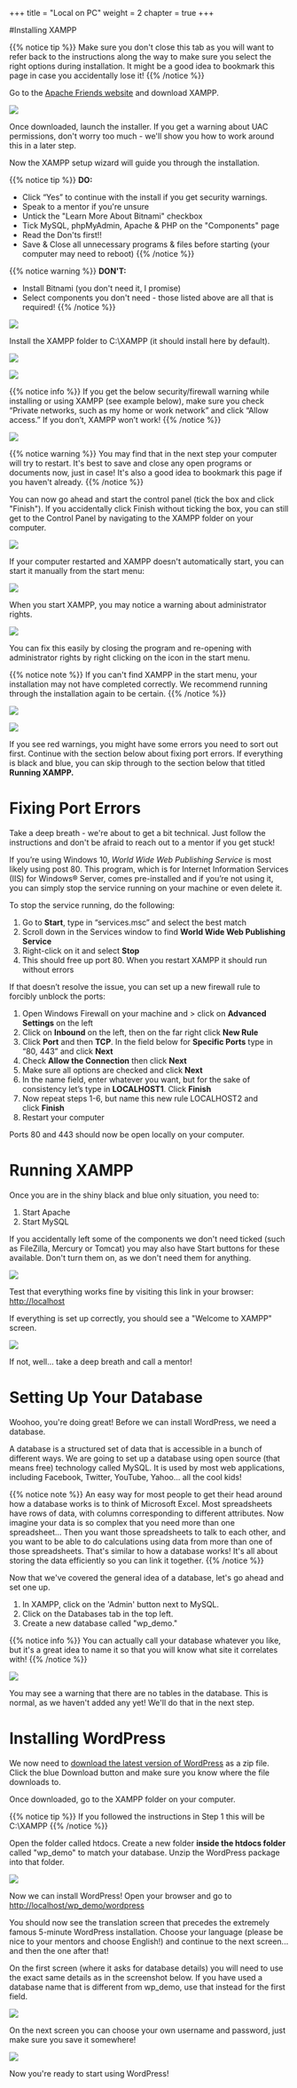 +++
title = "Local on PC"
weight = 2
chapter = true
+++

#Installing XAMPP

{{% notice tip %}}
Make sure you don't close this tab as you will want to refer back to the instructions along the way to make sure you select the right options during installation. It might be a good idea to bookmark this page in case you accidentally lose it!
{{% /notice %}}

Go to the [Apache Friends website](https://www.apachefriends.org/index.html) and download XAMPP.

![](images/download_xampp.png)

Once downloaded, launch the installer. If you get a warning about UAC permissions, don't worry too much - we'll show you how to work around this in a later step.

Now the XAMPP setup wizard will guide you through the installation.

{{% notice tip %}}
**DO:**
- Click “Yes” to continue with the install if you get security warnings.
- Speak to a mentor if you're unsure
- Untick the "Learn More About Bitnami" checkbox
- Tick MySQL, phpMyAdmin, Apache & PHP on the "Components" page
- Read the Don'ts first!!
- Save & Close all unnecessary programs & files before starting (your computer may need to reboot)
{{% /notice %}}

{{% notice warning %}}
**DON'T:**
- Install Bitnami (you don't need it, I promise)
- Select components you don't need - those listed above are all that is required!
{{% /notice %}}

![](images/tick_components.png)

Install the XAMPP folder to C:\XAMPP (it should install here by default).

![](images/choose_folder.png)

![](images/untick_bitnami.png)

{{% notice info %}}
If you get the below security/firewall warning while installing or using XAMPP (see example below), make sure you check “Private networks, such as my home or work network” and click “Allow access.” If you don’t, XAMPP won’t work!
{{% /notice %}}

![](images/windows_defender.png)

{{% notice warning %}}
You may find that in the next step your computer will try to restart. It's best to save and close any open programs or documents now, just in case! It's also a good idea to bookmark this page if you haven't already.
{{% /notice %}}

You can now go ahead and start the control panel (tick the box and click "Finish"). If you accidentally click Finish without ticking the box, you can still get to the Control Panel by navigating to the XAMPP folder on your computer.

![](images/finish.png)

If your computer restarted and XAMPP doesn't automatically start, you can start it manually from the start menu:

![](images/start_menu.png)

When you start XAMPP, you may notice a warning about administrator rights.

![](images/admin_rights_warning.png)

You can fix this easily by closing the program and re-opening with administrator rights by right clicking on the icon in the start menu.

{{% notice note %}}
If you can't find XAMPP in the start menu, your installation may not have completed correctly. We recommend running through the installation again to be certain.
{{% /notice %}}

![](images/run_as_admin.png)

![](images/running_with_admin.png)

If you see red warnings, you might have some errors you need to sort out first. Continue with the section below about fixing port errors. If everything is black and blue, you can skip through to the section below that titled **Running XAMPP.**

# Fixing Port Errors

Take a deep breath - we're about to get a bit technical. Just follow the instructions and don't be afraid to reach out to a mentor if you get stuck!

If you’re using Windows 10, *World Wide Web Publishing Service* is most likely using post 80. This program, which is for Internet Information Services (IIS) for Windows® Server, comes pre-installed and if you’re not using it, you can simply stop the service running on your machine or even delete it.

To stop the service running, do the following:

1. Go to **Start**, type in “services.msc” and select the best match
2. Scroll down in the Services window to find **World Wide Web Publishing Service**
3. Right-click on it and select **Stop**
4. This should free up port 80. When you restart XAMPP it should run without errors

If that doesn’t resolve the issue, you can set up a new firewall rule to forcibly unblock the ports:

1. Open Windows Firewall on your machine and > click on **Advanced Settings** on the left
2. Click on **Inbound** on the left, then on the far right click **New Rule**
3. Click **Port** and then **TCP**. In the field below for **Specific Ports** type in “80, 443” and click **Next**
4. Check **Allow the Connection** then click **Next**
5. Make sure all options are checked and click **Next**
6. In the name field, enter whatever you want, but for the sake of consistency let’s type in **LOCALHOST1**. Click **Finish**
7. Now repeat steps 1-6, but name this new rule LOCALHOST2 and click **Finish**
8. Restart your computer

Ports 80 and 443 should now be open locally on your computer.

# Running XAMPP

Once you are in the shiny black and blue only situation, you need to:

1. Start Apache
2. Start MySQL

If you accidentally left some of the components we don't need ticked (such as FileZilla, Mercury or Tomcat) you may also have Start buttons for these available. Don't turn them on, as we don't need them for anything.

![](images/startengines.png)

Test that everything works fine by visiting this link in your browser: [http://localhost](http://localhost/)

If everything is set up correctly, you should see a "Welcome to XAMPP" screen.

![](images/welcome_screen.png)

If not, well... take a deep breath and call a mentor!

# Setting Up Your Database

Woohoo, you're doing great! Before we can install WordPress, we need a database.

A database is a structured set of data that is accessible in a bunch of different ways. We are going to set up a database using open source (that means free) technology called MySQL. It is used by most web applications, including Facebook, Twitter, YouTube, Yahoo... all the cool kids! 

{{% notice note %}}
An easy way for most people to get their head around how a database works is to think of Microsoft Excel. Most spreadsheets have rows of data, with columns corresponding to different attributes. Now imagine your data is so complex that you need more than one spreadsheet... Then you want those spreadsheets to talk to each other, and you want to be able to do calculations using data from more than one of those spreadsheets. That's similar to how a database works! It's all about storing the data efficiently so you can link it together.
{{% /notice %}}

Now that we've covered the general idea of a database, let's go ahead and set one up. 

1. In XAMPP, click on the 'Admin' button next to MySQL.
2. Click on the Databases tab in the top left. 
3. Create a new database called "wp_demo."

{{% notice info %}}
You can actually call your database whatever you like, but it's a great idea to name it so that you will know what site it correlates with!
{{% /notice %}}

![](images/phpmyadmin.png)

You may see a warning that there are no tables in the database. This is normal, as we haven't added any yet! We'll do that in the next step.

# Installing WordPress

We now need to [download the latest version of WordPress](https://wordpress.org/download/#download-install) as a zip file. Click the blue Download button and make sure you know where the file downloads to. 

Once downloaded, go to the XAMPP folder on your computer.

{{% notice tip %}}
If you followed the instructions in Step 1 this will be C:\XAMPP
{{% /notice %}}

Open the folder called htdocs. Create a new folder **inside the htdocs folder** called "wp_demo" to match your database. Unzip the WordPress package into that folder.

![](images/wordpress_folder.gif)

Now we can install WordPress! Open your browser and go to [http://localhost/wp_demo/wordpress](http://localhost/wp_demo/wordpress)

You should now see the translation screen that precedes the extremely famous 5-minute WordPress installation. Choose your language (please be nice to your mentors and choose English!) and continue to the next screen... and then the one after that!

On the first screen (where it asks for database details) you will need to use the exact same details as in the screenshot below. If you have used a database name that is different from wp_demo, use that instead for the first field.

![](images/page_1_wp_install.png)

On the next screen you can choose your own username and password, just make sure you save it somewhere!

![](images/page_2_wp_install.png)

Now you're ready to start using WordPress!